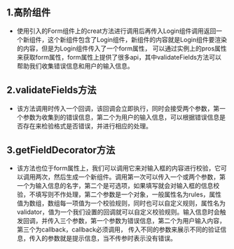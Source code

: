 ## 1.高阶组件
* 使用引入的Form组件上的creat方法进行调用后再传入Login组件调用返回一个新组件，这个新组件包含了Login组件，新组件的内容就是Login组件要渲染的内容，但是为Login组件传入了一个form属性，
可以通过实例上的pros属性来获取form属性，form属性上提供了很多api，其中validateFields方法可以帮助我们收集错误信息和用户的输入信息。
## 2.validateFields方法
* 该方法调用时传入一个回调，该回调会立即执行，同时会接受两个参数，第一个参数为收集到的错误信息，第二个为用户的输入信息，可以根据错误信息是否存在来检验格式是否错误，并进行相应的处理。
## 3.getFieldDecorator方法
* 该方法也位于form属性上，我们可以调用它来对输入框的内容进行校验，它可以调用两次，然后生成一个新组件。调用第一次可以传入一个或两个参数，第一个为输入信息的名字，第二个是可选项，如果填写就会对输入框的信息校验，不填写则不作处理，第二个参数是一个对象，一般属性名为rules，属性值为数组，数组每一项值为一个校验规则，同时也可以自定义规则，属性名为validator，值为一个我们设置的回调就可以自定义校验规则。输入信息时会触发回调，并传入三个参数，第一个参数为错误信息，第二个为用户输入内容，第三个为callback，callback必须调用，
传入不同的参数来展示不同的验证信息，传入的参数就是提示信息，当不传参时表示没有错误。